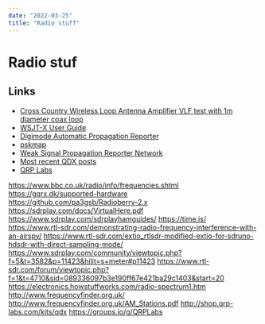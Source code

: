 ```yaml
---
date: "2022-03-25"
title: "Radio stuff"
---
```

<!-- filename "2022-03-25-Radio stuff.md" -->

<!-- markdownlint-disable MD025 -->
# Radio stuf
<!-- markdownlint-enable MD025 -->

## Links

* [Cross Country Wireless Loop Antenna Amplifier VLF test with 1m diameter coax loop](https://www.youtube.com/watch?v=BAmIyd118Os)
* [WSJT-X User Guide](https://physics.princeton.edu/pulsar/k1jt/wsjtx-doc/wsjtx-main-2.5.4.html#INTRO)
* [Digimode Automatic Propagation Reporter](https://pskreporter.info/)
* [pskmap](https://pskreporter.info/pskmap.html)
* [Weak Signal Propagation Reporter Network](https://www.wsprnet.org/drupal/wsprnet/activity)
* [Most recent QDX posts](https://groups.io/g/QRPLabs/search?ev=0&p=%2C%2Cqdx%2C20%2C2%2C0%2C0&ct=1)
* [QRP Labs](http://qrp-labs.com/)

<!-- markdownlint-disable MD034 -->
https://www.bbc.co.uk/radio/info/frequencies.shtml
https://gqrx.dk/supported-hardware
https://github.com/pa3gsb/Radioberry-2.x
https://sdrplay.com/docs/VirtualHere.pdf
https://www.sdrplay.com/sdrplayhamguides/
https://time.is/
https://www.rtl-sdr.com/demonstrating-radio-frequency-interference-with-an-airspy/
https://www.rtl-sdr.com/extio_rtlsdr-modified-extio-for-sdruno-hdsdr-with-direct-sampling-mode/
https://www.sdrplay.com/community/viewtopic.php?f=5&t=3582&p=11423&hilit=s+meter#p11423
https://www.rtl-sdr.com/forum/viewtopic.php?f=1&t=4710&sid=089336097b3e190ff67e421ba29c1403&start=20
https://electronics.howstuffworks.com/radio-spectrum1.htm
http://www.frequencyfinder.org.uk/
http://www.frequencyfinder.org.uk/AM_Stations.pdf
http://shop.qrp-labs.com/kits/qdx
https://groups.io/g/QRPLabs
<!-- markdownlint-enable MD034 -->